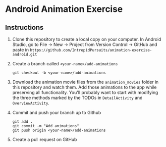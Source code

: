 # Android Animation Exercise
## Instructions
1. Clone this repository to create a local copy on your computer. In Android Studio, go to File -> New -> Project from Version Control -> GitHub and paste in `https://github.com/IntrepidPursuits/animation-exercise-android.git`

2. Create a branch called `<your-name>/add-animations`

    ```
    git checkout -b <your-name>/add-animations
    ```
3. Download the animation movie files from the `animation_movies` folder in this repository and watch them. Add those animations to the app while preserving all functionality. You'll probably want to start with modifying the three methods marked by the TODOs in `DetailActivity` and `OverviewActivity`.

4. Commit and push your branch up to Github

    ```
    git add .
    git commit -m "Add animations"
    git push origin <your-name>/add-animations
    ```
5. Create a pull request on GitHub
